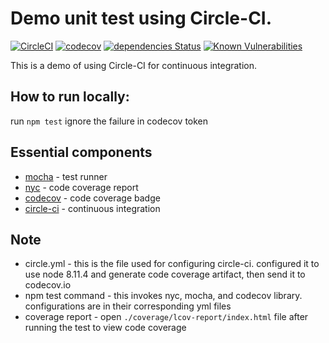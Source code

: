 # Demo unit test using Circle-CI.

[![CircleCI](https://circleci.com/gh/heinrich10/demo-unit-test-circle-ci.svg?style=svg)](https://circleci.com/gh/heinrich10/demo-unit-test-circle-ci)  [![codecov](https://codecov.io/gh/heinrich10/demo-unit-test-circle-ci/branch/master/graph/badge.svg)](https://codecov.io/gh/heinrich10/demo-unit-test-circle-ci)
[![dependencies Status](https://david-dm.org/heinrich10/demo-unit-test-circle-ci/status.svg)](https://david-dm.org/heinrich10/demo-unit-test-circle-ci)
[![Known Vulnerabilities](https://snyk.io/test/github/heinrich10/demo-unit-test-circle-ci/badge.svg?targetFile=package.json)](https://snyk.io/test/github/heinrich10/demo-unit-test-circle-ci?targetFile=package.json)

This is a demo of using Circle-CI for continuous integration.

## How to run locally:
run ``` npm test ```
ignore the failure in codecov token

## Essential components
- [mocha](https://mochajs.org/) -
test runner
- [nyc](https://github.com/istanbuljs/nyc) -
code coverage report
- [codecov](https://codecov.io) -
code coverage badge
- [circle-ci](https://circleci.com/) -
continuous integration

## Note
- circle.yml -
this is the file used for configuring circle-ci. configured it to use node 8.11.4 and generate code coverage artifact, then send it to codecov.io
- npm test command -
this invokes nyc, mocha, and codecov library. configurations are in their corresponding yml files
- coverage report -
open `./coverage/lcov-report/index.html` file after running the test to view code coverage
